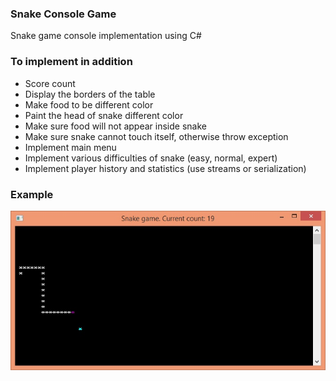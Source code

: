 ### Snake Console Game

Snake game console implementation using C#

### To implement in addition

- Score count
- Display the borders of the table
- Make food to be different color
- Paint the head of snake different color
- Make sure food will not appear inside snake
- Make sure snake cannot touch itself, otherwise throw exception
- Implement main menu
- Implement various difficulties of snake (easy, normal, expert)
- Implement player history and statistics (use streams or serialization)


### Example

![Decorator diagram](/picture/snake.jpg?raw=true )